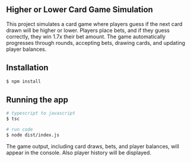 ## Higher or Lower Card Game Simulation
This project simulates a card game where players guess if the next card drawn will be higher or lower. Players place bets, and if they guess correctly, they win 1.7x their bet amount. The game automatically progresses through rounds, accepting bets, drawing cards, and updating player balances.

## Installation

```bash
$ npm install
```
## Running the app
```bash
# typescript to javascript
$ tsc

# run code
$ node dist/index.js
```
The game output, including card draws, bets, and player balances, will appear in the console. Also player history will be displayed.
